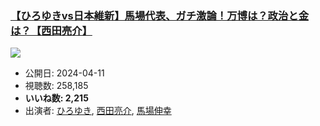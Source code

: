 ### [【ひろゆきvs日本維新】馬場代表、ガチ激論！万博は？政治と金は？【西田亮介】](https://www.youtube.com/watch?v=qlp63A4R5a4)
[![](https://img.youtube.com/vi/qlp63A4R5a4/sddefault.jpg)](https://www.youtube.com/watch?v=qlp63A4R5a4)
-   公開日: 2024-04-11
-   視聴数: 258,185
-   **いいね数: 2,215**
-   出演者: [ひろゆき](/rehacq_fan/people/ひろゆき "wikilink"), [西田亮介](/rehacq_fan/people/西田亮介 "wikilink"), [馬場伸幸](/rehacq_fan/people/馬場伸幸 "wikilink")
